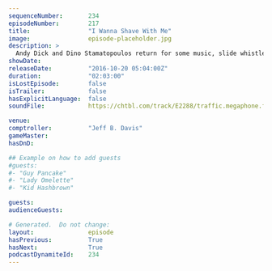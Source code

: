 ```yaml
---
sequenceNumber:       234
episodeNumber:        217
title:                "I Wanna Shave With Me"
image:                episode-placeholder.jpg
description: >
  Andy Dick and Dino Stamatopoulos return for some music, slide whistle and some feels. Your Mayor uses the pressure valve on his brain and lets off some steam. Watch the video at harmontown.com/live! Become a member for $5/mo to watch the show stream li...
showDate:             
releaseDate:          "2016-10-20 05:04:00Z"
duration:             "02:03:00"
isLostEpisode:        false
isTrailer:            false
hasExplicitLanguage:  false
soundFile:            https://chtbl.com/track/E2288/traffic.megaphone.fm/STA6091559969.mp3

venue:                
comptroller:          "Jeff B. Davis"
gameMaster:           
hasDnD:               

## Example on how to add guests
#guests:
#- "Guy Pancake"
#- "Lady Omelette"
#- "Kid Hashbrown"

guests:
audienceGuests:

# Generated.  Do not change:
layout:               episode
hasPrevious:          True
hasNext:              True
podcastDynamiteId:    234
---
```

